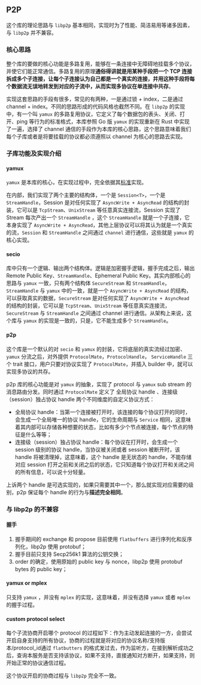## P2P

这个库的理论思路与 `libp2p` 基本相同，实现时为了性能、简洁易用等诸多因素，与 `libp2p` 并不兼容。

### 核心思路

整个库的要做的核心功能是多路复用，能够在一条连接中无障碍地挂载多个协议，并使它们能正常通信。多路复用的原理**通俗得讲就是用某种手段把一个
TCP 连接拆成多个子连接，让每个子连接认为自己都是一个真实的连接，并用这种手段将每个数据流无误地转发到对应的子流中，从而实现多协议在单连接中共存**。

实现这套思路的手段有很多，常见的有两种，一是通过锁 + index，二是通过 channel + index。不同的思路形成的代码风格也截然不同。在 `libp2p` 的实现中，有一个叫 `yamux` 的多路复用协议，它定义了每个数据包的表头、关闭、打开、ping 等行为的标准格式，本库参照 Go 版 `yamux` 的实现重新在 Rust 中实现了一遍，选择了 channel 通信的手段作为本库的核心思路，这个思路意味着我们每个子库或者是将要挂载的协议都必须遵照以 channel 为核心的思路去实现。

### 子库功能及实现介绍

#### yamux

`yamux` 是本库的核心，在实现过程中，完全依据其[标准](https://github.com/hashicorp/yamux/blob/master/spec.md)实现。

在内部，我们实现了两个主要的结构体，一个是 `Session<T>`，一个是 `StreamHandle`，Session 是对任何实现了 `AsyncWrite + AsyncRead` 的结构的封装，它可以是 `TcpStream`、`UnixStream` 等任意真实连接流，Session 实现了 Stream 每次产出一个 `StreamHandle` ，这个 `StreamHandle` 就是一个子连接，它本身实现了 `AsyncWrite + AsyncRead`，其他上层协议可以将其认为就是一个真实的流，`Session` 和 `StreamHandle` 之间通过 `channel` 进行通信，这些就是 `yamux` 的核心实现。

#### secio

库中只有一个逻辑、输出两个结构体。逻辑是加密握手逻辑，握手完成之后，输出 Remote Public Key、`StreamHandle`、Ephemeral Public Key。其实内部核心的思路与 `yamux` 一致，只有两个结构体 `SecureStream` 和 `StreamHandle`， `StreamHandle` 与 `yamux` 中的一致，就是一个 `AsyncWrite + AsyncRead` 的结构，可以获取真实的数据，`SecureStream` 是对任何实现了 `AsyncWrite + AsyncRead` 的结构的封装，它可以是 `TcpStream`、`UnixStream` 等任意真实连接流，`SecureStream` 与 `StreamHandle` 之间通过 channel 进行通信。从架构上来说，这个库与 `yamux` 的实现是一致的，只是，它不能生成多个 `StreamHandle`。

#### p2p

这个库是一个默认的对 `secio` 和 `yamux` 的封装，它将底层的真实流经过加密、`yamux` 分流之后，对外提供 `ProtocolMate`，`ProtocolHandle`， `ServiceHandle` 三个 trait 接口，用户只要对协议实现了 `ProtocolMate`，并插入 builder 中，就可以实现多协议的共存。

p2p 库的核心功能是对 `yamux` 的抽象，实现了 protocol 与 `yamux` sub stream 的消息路由分发。同时通过 `ProtocolMate` 定义了 全局协议 handle 、连接级（session）独占协议 handle 两个不同维度的自定义协议方式：

- 全局协议 handle：当第一个连接被打开时，该连接的每个协议打开的同时，会生成一个全局唯一的协议 handle，它的生命周期与 `Service` 相同，这意味着其内部可以存储各种想要的状态，比如有多少个节点被连接，每个节点的特征是什么等等；
- 连接级（session）独占协议 handle：每个协议在打开时，会生成一个 session 级别的协议 handle，当协议被关闭或者 session 被断开时，该 handle 将被清理掉，这意味着，这个 handle 是无状态的 handle，不能存储对应 session 打开之前和关闭之后的状态，它只知道每个协议打开和关闭之间的所有信息，可以说十分轻量。

上诉两个 handle 是可选实现的，如果只需要其中一个，那么就实现对应需要的级别，p2p 保证每个 handle 的行为与**描述完全相同**。

### 与 libp2p 的不兼容

#### 握手

1. 握手期间的 exchange 和 propose 目前使用 `flatbuffers` 进行序列化和反序列化，libp2p 使用 protobuf；
2. 握手目前只支持 Secp256k1 算法的公钥交换；
3. order 的确定，使用原始的 public key 与 nonce，libp2p 使用 protobuf bytes 的 public key；

#### yamux or mplex

只支持 `yamux` ，并没有 `mplex` 的实现，这意味着，并没有选择 `yamux` 或者 `mplex` 的握手过程。

#### custom protocol select

每个子流协商开启哪个 protocol 的过程如下：作为主动发起连接的一方，会尝试开启自身支持的所有协议，协商的过程就是将对应的协议名称/支持版本/protocol_id通过 `flatbutters` 的格式发过去，作为监听方，在接到解析成功之后，查询本服务是否支持该协议，如果不支持，直接通知对方断开，如果支持，则开始正常的协议通信过程。

这个协议开启的协商过程与 `libp2p` 完全不一致。
